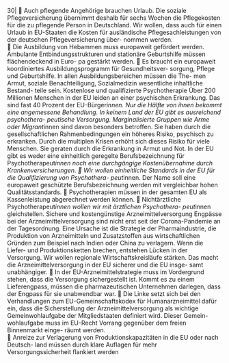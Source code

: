 30| 
 Auch pflegende Angehörige brauchen Urlaub. Die soziale Pflegeversicherung 
übernimmt deshalb für sechs Wochen die Pflegekosten für die zu pflegende Person 
in Deutschland. Wir wollen, dass auch für einen Urlaub in EU-Staaten die Kosten für 
ausländische Pflegesachleistungen von der deutschen Pflegeversicherung über-
nommen werden.  
 Die Ausbildung von Hebammen muss europaweit gefördert werden. Ambulante 
Entbindungsstrukturen und stationäre Geburtshilfe müssen flächendeckend in Euro-
pa gestärkt werden. 
 Es braucht ein europaweit koordiniertes Ausbildungsprogramm für Gesundheitsver-
sorgung, Pflege und Geburtshilfe. In allen Ausbildungsbereichen müssen die The-
men Armut, soziale Benachteiligung, Sozialmedizin wesentliche inhaltliche Bestand-
teile sein. 
Kostenlose und qualifizierte Psychotherapie 
Über 200 Millionen Menschen in der EU leiden an einer psychischen Erkrankung. Das 
sind fast 40 Prozent der EU-Bürger*innen. Nur die Hälfte von ihnen bekommt eine 
angemessene Behandlung. In keinem Land der EU gibt es ausreichend psychothera-
peutische Versorgung. 
Marginalisierte Gruppen wie Arme oder Migrant*innen sind davon besonders betroffen. 
Sie haben durch die gesellschaftlichen Rahmenbedingungen ein höheres Risiko, 
psychisch zu erkranken. Durch die multiplen Krisen erhöht sich dieses Risiko für viele 
Menschen. Sie geraten durch die Erkrankung in Armut und Not. In der EU gibt es weder 
eine einheitlich geregelte Berufsbezeichnung für Psychotherapeut*innen noch eine 
durchgängige Kostenübernahme durch Krankenversicherungen. 
 Wir wollen einheitliche Standards in der EU für die Qualifizierung von Psychothera-
peut*innen. Der Name soll eine europaweit geschützte Berufsbezeichnung werden 
mit vergleichbar hohen Qualitätsstandards. 
 Psychotherapien müssen in der gesamten EU als Kassenleistung abgerechnet 
werden können. 
 Nichtärztliche Psychotherapeut*innen wollen wir mit ärztlichen Psychothera-
peut*innen gleichstellen. 
Sichere und kostengünstige Arzneimittelversorgung 
Engpässe bei der Arzneimittelversorgung sind nicht erst seit der Corona-Pandemie an 
der Tagesordnung. Eine Ursache ist die Strategie der Pharmaindustrie, die Produktion 
von Arzneimitteln und Zusatzstoffen aus wirtschaftlichen Gründen zum Beispiel nach 
Indien oder China zu verlagern. Wenn die Liefer- und Produktionsketten brechen, 
entstehen Lücken in der Versorgung. Wir wollen regionale Wirtschaftskreisläufe 
stärken. Das macht die Arzneimittelversorgung in der EU sicherer und die EU insge-
samt unabhängiger. 
 In der EU-Arzneimittelstrategie muss im Vordergrund stehen, dass die Versorgung 
sichergestellt ist. Kommt es zu einem Lieferengpass, müssen die pharmazeutischen 
Unternehmen darlegen, dass der Engpass für sie unabwendbar war. 
 Die Linke setzt sich bei den Verhandlungen zum EU-Gemeinschaftskodex für 
Humanarzneimittel dafür ein, dass die Sicherstellung der Arzneimittelversorgung als 
wichtige Gemeinwohlaufgabe der Mitgliedstaaten definiert wird. Dieser Gemein-
wohlaufgabe muss im EU-Recht Vorrang gegenüber dem freien Binnenmarkt einge-
räumt werden.  
 Anreize zur Verlagerung von Produktionskapazitäten in die EU oder nach Deutsch-
land müssen durch klare Auflagen für mehr Versorgungssicherheit flankiert werden 
